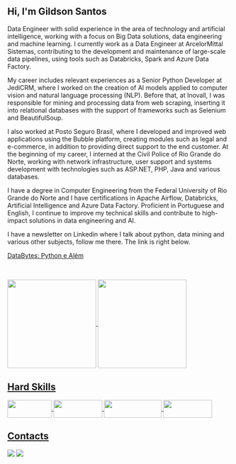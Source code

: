 ## Hi, I'm Gildson Santos

Data Engineer with solid experience in the area of ​​technology and artificial intelligence, working with a focus on Big Data solutions, data engineering and machine learning. I currently work as a Data Engineer at ArcelorMittal Sistemas, contributing to the development and maintenance of large-scale data pipelines, using tools such as Databricks, Spark and Azure Data Factory.

My career includes relevant experiences as a Senior Python Developer at JediCRM, where I worked on the creation of AI models applied to computer vision and natural language processing (NLP). Before that, at Inovall, I was responsible for mining and processing data from web scraping, inserting it into relational databases with the support of frameworks such as Selenium and BeautifulSoup.

I also worked at Posto Seguro Brasil, where I developed and improved web applications using the Bubble platform, creating modules such as legal and e-commerce, in addition to providing direct support to the end customer. At the beginning of my career, I interned at the Civil Police of Rio Grande do Norte, working with network infrastructure, user support and systems development with technologies such as ASP.NET, PHP, Java and various databases.

I have a degree in Computer Engineering from the Federal University of Rio Grande do Norte and I have certifications in Apache Airflow, Databricks, Artificial Intelligence and Azure Data Factory. Proficient in Portuguese and English, I continue to improve my technical skills and contribute to high-impact solutions in data engineering and AI.

I have a newsletter on Linkedin where I talk about python, data mining and various other subjects, follow me there. The link is right below.

<a href="https://www.linkedin.com/newsletters/7068380128199737344/">DataBytes: Python e Além<a/>
##

<br>
<div>
  <a href="https://github.com/Gildson" />
    <img align="center" height="200" width="auto" src="https://github-readme-stats.vercel.app/api?username=Gildson&show_icons=true&theme=dark&include_all_commits=true&count_private=true"/>
    <img align="center" height="200" width="auto" src="https://github-readme-stats.vercel.app/api/top-langs/?username=Gildson&layout=compact&langs_count=16&theme=dark"/>
</div>

 ## Hard Skills
<div>
  <img align="center" height="40" width="100" src="https://img.shields.io/badge/Python-FFD43B?style=for-the-badge&logo=python&logoColor=blue" />
  <img align="center" height="40" width="110" src="https://img.shields.io/badge/Databricks-FF0000?style=for-the-badge&logo=datbricks&logoColor=white" />
  <img align="center" height="40" width="130" src="https://img.shields.io/badge/Microsoft%20SQL%20Server-0000FF?style=for-the-badge&logo=microsoft%20sql%20server&logoColor=white" />
  <img align="center" height="40" width="110" src="https://img.shields.io/badge/Microsoft_Azure-0000FF?style=for-the-badge&logo=microsoftazure&logoColor=white" />
</div>

## Contacts

<div>
  <a href="https://www.linkedin.com/in/gildsonbsantos/" target="_blank"><img src="https://img.shields.io/badge/-LinkedIn-%230077B5?style=for-the-badge&logo=linkedin&logoColor=white" target="_blank"></a>
  <a href="https://mail.google.com/mail/u/0/#inbox?compose=new" target="_blank"><img src="https://img.shields.io/badge/Gmail-D14836?style=for-the-badge&logo=gmail&logoColor=white" target="_blank"></a>
</div>

